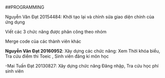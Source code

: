 ##PROGRAMMING


Nguyễn Văn Đạt 20154484: Khởi tạo lại và chỉnh sửa giao diện chính của 
ứng dụng

Viết các 3 chức năng được phân công theo nhóm

Merge code của các thành viên khác

**Nguyễn Văn Đạt 20160952**: Xây dựng các chức năng: Xem Thời khóa biểu,
Tra cứu điểm thi Toeic , Sinh viên đăng kí môn học


-Mai Tuấn Đạt 20130827: Xây dựng chức năng Đăng nhập, Tra cứu học phí sinh viên

